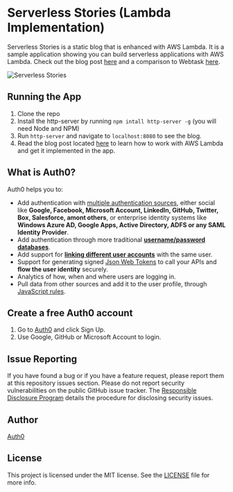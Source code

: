 # Serverless Stories (Lambda Implementation)

Serverless Stories is a static blog that is enhanced with AWS Lambda. It is a sample application showing you can build serverless applications with AWS Lambda. Check out the blog post [here]() and a comparison to Webtask [here](https://auth0.com/blog/2016/06/28/building-serverless-apps-with-webtask/).

![Serverless Stories](https://cdn.auth0.com/blog/webtask/app.png)

## Running the App

1. Clone the repo
2. Install the http-server by running `npm intall http-server -g` (you will need Node and NPM)
3. Run `http-server` and navigate to `localhost:8080` to see the blog.
4. Read the blog post located [here]() to learn how to work with AWS Lambda and get it implemented in the app.

## What is Auth0?

Auth0 helps you to:

* Add authentication with [multiple authentication sources](https://docs.auth0.com/identityproviders), either social like **Google, Facebook, Microsoft Account, LinkedIn, GitHub, Twitter, Box, Salesforce, amont others**, or enterprise identity systems like **Windows Azure AD, Google Apps, Active Directory, ADFS or any SAML Identity Provider**.
* Add authentication through more traditional **[username/password databases](https://docs.auth0.com/mysql-connection-tutorial)**.
* Add support for **[linking different user accounts](https://docs.auth0.com/link-accounts)** with the same user.
* Support for generating signed [Json Web Tokens](https://docs.auth0.com/jwt) to call your APIs and **flow the user identity** securely.
* Analytics of how, when and where users are logging in.
* Pull data from other sources and add it to the user profile, through [JavaScript rules](https://docs.auth0.com/rules).

## Create a free Auth0 account

1. Go to [Auth0](https://auth0.com/signup) and click Sign Up.
2. Use Google, GitHub or Microsoft Account to login.

## Issue Reporting

If you have found a bug or if you have a feature request, please report them at this repository issues section. Please do not report security vulnerabilities on the public GitHub issue tracker. The [Responsible Disclosure Program](https://auth0.com/whitehat) details the procedure for disclosing security issues.

## Author

[Auth0](auth0.com)

## License

This project is licensed under the MIT license. See the [LICENSE](LICENSE) file for more info.

